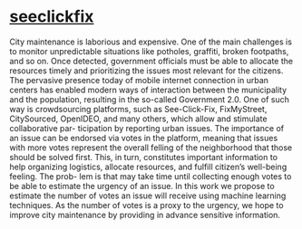 # [seeclickfix](https://github.com/masdeval/seeclickfix/blob/master/SeeClickFix.pdf)
City maintenance is laborious and expensive. One of the main challenges is
to monitor unpredictable situations like potholes, graffiti, broken footpaths,
and so on. Once detected, government officials must be able to allocate the
resources timely and prioritizing the issues most relevant for the citizens.
The pervasive presence today of mobile internet connection in urban centers
has enabled modern ways of interaction between the municipality and the
population, resulting in the so-called Government 2.0. One of such way is
crowdsourcing platforms, such as See-Click-Fix, FixMyStreet, CitySourced,
OpenIDEO, and many others, which allow and stimulate collaborative par-
ticipation by reporting urban issues. The importance of an issue can be
endorsed via votes in the platform, meaning that issues with more votes
represent the overall felling of the neighborhood that those should be solved
first. This, in turn, constitutes important information to help organizing
logistics, allocate resources, and fulfill citizen’s well-being feeling. The prob-
lem is that may take time until collecting enough votes to be able to estimate
the urgency of an issue. In this work we propose to estimate the number of
votes an issue will receive using machine learning techniques. As the number
of votes is a proxy to the urgency, we hope to improve city maintenance by
providing in advance sensitive information.
